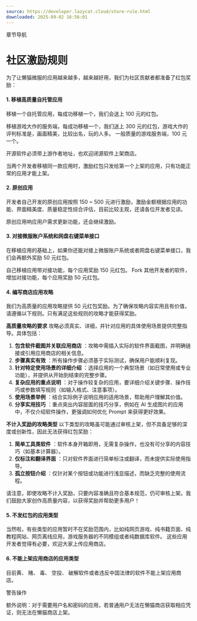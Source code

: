 ```yaml
---
source: https://developer.lazycat.cloud/store-rule.html
downloaded: 2025-09-02 16:56:01
---
```


章节导航

# 社区激励规则 ​

为了让懒猫微服的应用越来越多，越来越好用，我们为社区贡献者都准备了红包奖励：

#### 1\. 移植高质量自托管应用 ​

移植一个自托管应用，每成功移植一个，我们会送上 100 元的红包。

移植游戏大作的服务端，每成功移植一个，我们送上 300 元的红包，游戏大作的评判标准是，画面精美，比较出名，玩的人多。 一般质量的游戏服务端，100 元一个。

开源软件必须带上游作者地址，也欢迎闭源软件上架商店。

当两个开发者移植同一款应用时，激励红包只发给第一个上架的应用，只有功能正常的应用才能上架。

#### 2\. 原创应用 ​

开发者自己开发的原创应用按照 150 ~ 500 元进行激励，激励金额根据应用的功能、界面精美度、质量稳定性综合评估，目前比较主观，还请各位开发者见谅。

原创应用响应用户需求更新功能，还会继续激励。

#### 3\. 对接微服账户系统和网盘右键菜单接口 ​

在移植应用的基础上，如果你还能对接上微服账户系统或者网盘右键菜单接口，我们会再额外奖励 50 元红包。

自己移植应用带对接功能，每个应用奖励 150 元红包。 Fork 其他开发者的软件，增加对接功能，每个应用奖励 50 元红包。

#### 4\. 编写商店应用攻略 ​

我们为高质量的应用攻略提供 50 元红包奖励。为了确保攻略内容实用且有价值，请遵循以下规则。只有满足这些规则的攻略才能获得奖励。

**高质量攻略的要求** 攻略必须真实、详细，并针对应用的具体使用场景提供完整指导。具体包括：

  1. **包含软件截图并关联应用商店** ：攻略中需插入实际的软件界面截图，并明确链接或引用应用商店的相关信息。
  2. **步骤真实有效** ：所有操作步骤必须基于实际测试，确保用户能顺利复现。
  3. **针对特定使用场景的详细介绍** ：选择应用的一个典型场景（如日常使用或专业功能），并提供从开始到结束的完整步骤。
  4. **复杂应用的重点说明** ：对于操作较复杂的应用，要详细介绍关键步骤、操作技巧或参数填写规则（如输入格式、注意事项）。
  5. **使用场景举例** ：结合实际例子说明应用的适用场景，帮助用户理解其价值。
  6. **分享实用技巧** ：重点突出内容层面的技巧分享，例如在 AI 生成图片的应用中，不仅介绍软件操作，更强调如何优化 Prompt 来获得更好效果。



**不计入奖励的攻略类型** 以下类型的攻略虽可能通过审核上架，但不具备足够的深度或创新性，因此无法获得红包奖励：

  1. **简单工具类软件** ：软件本身开箱即用，无需复杂操作，也没有可分享的内容技巧（如基本计算器）。
  2. **仅标注和翻译界面** ：只对软件界面进行简单标注或翻译，而未提供实际使用指导。
  3. **孤立按钮介绍** ：仅针对某个按钮或功能进行浅显描述，而缺乏完整的使用流程。



请注意，即使攻略不计入奖励，只要内容准确且符合基本规范，仍可审核上架。我们鼓励大家创作高质量内容，以获得奖励并帮助更多用户！

#### 5\. 不发红包的应用类型 ​

当然啦，有些类型的应用暂时不在奖励范围内，比如纯网页游戏、纯书籍页面、纯教程网站、网页离线应用，游戏服务器的不同模组或者纯数据库软件。 这些应用开发者觉得有必要，欢迎大家上传应用商店。

#### 6\. 不能上架应用商店的应用类型 ​

目前黄、 赌、 毒、 空投、 破解软件或者违反中国法律的软件不能上架应用商店。

警告操作

额外说明：对于需要用户名和密码的应用，若普通用户无法在懒猫商店获取相应凭证，则无法在懒猫商店上架。
